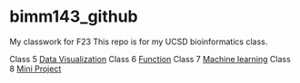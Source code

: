 # bimm143_github
My classwork for F23
This repo is for my UCSD bioinformatics class. 

Class 5 [Data Visualization](https://github.com/student558/bimm143_github/blob/main/class05/class05.pdf)
Class 6 [Function](https://github.com/student558/bimm143_github/blob/main/class07/class-06-Function-Assignment.pdf)
Class 7 [Machine learning](https://github.com/student558/bimm143_github/blob/main/class07/class07.pdf)
Class 8 [Mini Project](https://github.com/student558/bimm143_github/blob/main/class08/class08.pdf)

